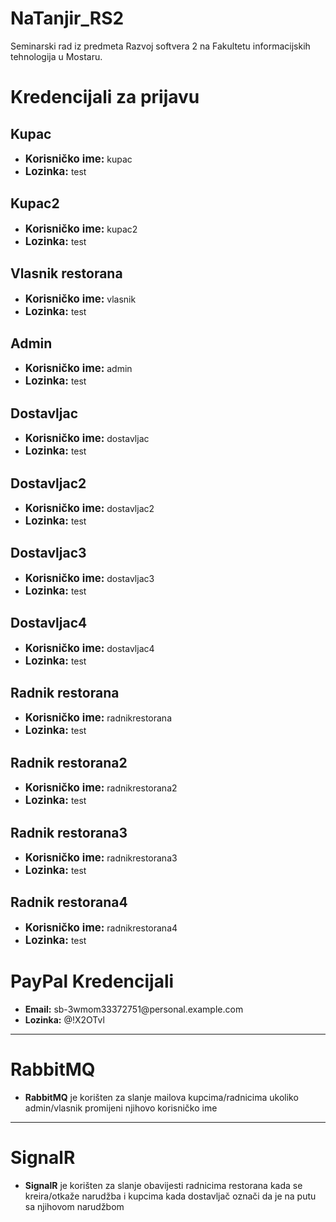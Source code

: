 # NaTanjir_RS2
Seminarski rad iz predmeta Razvoj softvera 2 na Fakultetu informacijskih tehnologija u Mostaru.

<h1>Kredencijali za prijavu</h1>

<h2><strong>Kupac</strong></h2>

<ul>
    <li><strong style="font-size: 1.2em;">Korisničko ime:</strong> kupac</li>
    <li><strong style="font-size: 1.2em;">Lozinka:</strong> test</li>
</ul>
<h2><strong>Kupac2</strong></h2>
<ul>
    <li><strong style="font-size: 1.2em;">Korisničko ime:</strong> kupac2</li>
    <li><strong style="font-size: 1.2em;">Lozinka:</strong> test</li>
</ul>
<h2><strong>Vlasnik restorana</strong></h2>
<ul>
    <li><strong style="font-size: 1.2em;">Korisničko ime:</strong> vlasnik</li>
    <li><strong style="font-size: 1.2em;">Lozinka:</strong> test</li>
</ul>
<h2><strong>Admin</strong></h2>
<ul>
    <li><strong style="font-size: 1.2em;">Korisničko ime:</strong> admin</li>
    <li><strong style="font-size: 1.2em;">Lozinka:</strong> test</li>
</ul>
<h2><strong>Dostavljac</strong></h2>
<ul>
    <li><strong style="font-size: 1.2em;">Korisničko ime:</strong> dostavljac</li>
    <li><strong style="font-size: 1.2em;">Lozinka:</strong> test</li>
</ul>
<h2><strong>Dostavljac2</strong></h2>
<ul>
    <li><strong style="font-size: 1.2em;">Korisničko ime:</strong> dostavljac2</li>
    <li><strong style="font-size: 1.2em;">Lozinka:</strong> test</li>
</ul>
<h2><strong>Dostavljac3</strong></h2>
<ul>
    <li><strong style="font-size: 1.2em;">Korisničko ime:</strong> dostavljac3</li>
    <li><strong style="font-size: 1.2em;">Lozinka:</strong> test</li>
</ul>
<h2><strong>Dostavljac4</strong></h2>
<ul>
    <li><strong style="font-size: 1.2em;">Korisničko ime:</strong> dostavljac4</li>
    <li><strong style="font-size: 1.2em;">Lozinka:</strong> test</li>
</ul>
<h2><strong>Radnik restorana</strong></h2>
<ul>
    <li><strong style="font-size: 1.2em;">Korisničko ime:</strong> radnikrestorana</li>
    <li><strong style="font-size: 1.2em;">Lozinka:</strong> test</li>
</ul>
<h2><strong>Radnik restorana2</strong></h2>
<ul>
    <li><strong style="font-size: 1.2em;">Korisničko ime:</strong> radnikrestorana2</li>
    <li><strong style="font-size: 1.2em;">Lozinka:</strong> test</li>
</ul>
<h2><strong>Radnik restorana3</strong></h2>
<ul>
    <li><strong style="font-size: 1.2em;">Korisničko ime:</strong> radnikrestorana3</li>
    <li><strong style="font-size: 1.2em;">Lozinka:</strong> test</li>
</ul>
<h2><strong>Radnik restorana4</strong></h2>
<ul>
    <li><strong style="font-size: 1.2em;">Korisničko ime:</strong> radnikrestorana4</li>
    <li><strong style="font-size: 1.2em;">Lozinka:</strong> test</li>
</ul>
<body>
    <h1>PayPal Kredencijali</h1>
    <ul>
        <li><strong>Email:</strong> sb-3wmom33372751@personal.example.com</li>
        <li><strong>Lozinka:</strong> @!X2OTvl</li>
    </ul>
</body>
<hr>
<body>
    <h1>RabbitMQ</h1>
    <ul>
        <li><strong>RabbitMQ</strong> je korišten za slanje mailova kupcima/radnicima ukoliko admin/vlasnik promijeni njihovo korisničko ime</li>
    </ul>
</body>
<hr>
<body>
    <h1>SignalR</h1>
    <ul>
        <li><strong>SignalR</strong> je korišten za slanje obavijesti radnicima restorana kada se kreira/otkaže narudžba i kupcima kada dostavljač označi da je na putu sa njihovom narudžbom</li>
    </ul>
</body>

